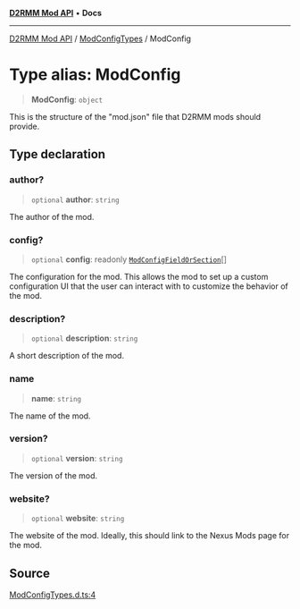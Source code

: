 [**D2RMM Mod API**](../../index.md) • **Docs**

***

[D2RMM Mod API](../../modules.md) / [ModConfigTypes](../index.md) / ModConfig

# Type alias: ModConfig

> **ModConfig**: `object`

This is the structure of the "mod.json" file that D2RMM mods should provide.

## Type declaration

### author?

> `optional` **author**: `string`

The author of the mod.

### config?

> `optional` **config**: readonly [`ModConfigFieldOrSection`](ModConfigFieldOrSection.md)[]

The configuration for the mod. This allows the mod to set up a custom configuration UI
that the user can interact with to customize the behavior of the mod.

### description?

> `optional` **description**: `string`

A short description of the mod.

### name

> **name**: `string`

The name of the mod.

### version?

> `optional` **version**: `string`

The version of the mod.

### website?

> `optional` **website**: `string`

The website of the mod. Ideally, this should link to the Nexus Mods page for the mod.

## Source

[ModConfigTypes.d.ts:4](https://github.com/olegbl/d2rmm/blob/7b50646c3690465cf5277007fc3d5d33286edb15/src/renderer/ModConfigTypes.d.ts#L4)
